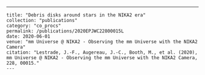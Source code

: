 ---
    title: "Debris disks around stars in the NIKA2 era"
    collection: "publications"
    category: "co_procs"
    permalink: /publications/2020EPJWC22800015L
    date: 2020-06-01
    venue: "mm Universe @ NIKA2 - Observing the mm Universe with the NIKA2 Camera"
    citation: "Lestrade, J.-F., Augereau, J.-C., Booth, M., et al. (2020), mm Universe @ NIKA2 - Observing the mm Universe with the NIKA2 Camera, 228, 00015."
    ---